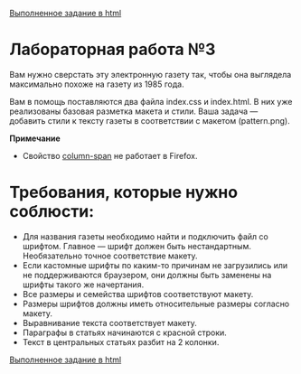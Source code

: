 [Выполненное задание в html](https://ivlord.github.io/Web/Labs1_12/Lab03/solution/index.html)

# Лабораторная работа №3

Вам нужно сверстать эту электронную газету так, чтобы она выглядела максимально похоже на газету из 1985 года.

Вам в помощь поставляются два файла index.css и index.html. В них уже реализованы базовая разметка макета и стили. Ваша задача — добавить стили к тексту газеты в соответствии с макетом (pattern.png).

**Примечание**

- Свойство [column-span](https://www.w3schools.com/cssref/css3_pr_column-span.asp) не работает в Firefox.

# Требования, которые нужно соблюсти:

- Для названия газеты необходимо найти и подключить файл со шрифтом. Главное — шрифт должен быть нестандартным. Необязательно точное соответствие макету.
- Если кастомные шрифты по каким-то причинам не загрузились или не поддерживаются браузером, они должны быть заменены на шрифты такого же начертания.
- Все размеры и семейства шрифтов соответствуют макету.
- Размеры шрифтов должны иметь относительные размеры согласно макету.
- Выравнивание текста соответствует макету.
- Параграфы в статьях начинаются с красной строки.
- Текст в центральных статьях разбит на 2 колонки.

[Выполненное задание в html](https://ivlord.github.io/Web/Labs1_12/Lab03/solution/index.html)